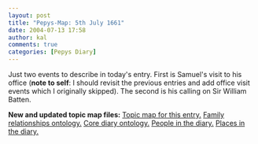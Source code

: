 ```yaml
---
layout: post
title: "Pepys-Map: 5th July 1661"
date: 2004-07-13 17:58
author: kal
comments: true
categories: [Pepys Diary]
---
```

Just two events to describe in today's entry. First is Samuel's visit to his
office (<b>note to self</b>: I should revisit the previous entries and add office
visit events which I originally skipped). The second is his calling on
Sir William Batten.

<!--more-->
<b>New and updated topic map files:</b>
<a href="http://www.techquila.com/blog/archives/16610705.ltm">Topic map for this entry.</a>
<a href="http://www.techquila.com/blog/archives/family-relationships-ontology.ltm">Family relationships ontology.</a>
<a href="http://www.techquila.com/blog/archives/pepys-diary-ontology.ltm">Core diary ontology.</a>
<a href="http://www.techquila.com/blog/archives/pepys-diary-people.ltm">People in the diary.</a>
<a href="http://www.techquila.com/blog/archives/pepys-diary-places.ltm">Places in the diary.</a>

